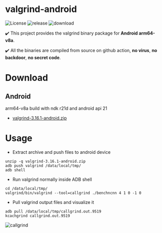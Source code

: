 # valgrind-android

![License](https://img.shields.io/github/license/nihui/valgrind-android)
![release](https://github.com/nihui/valgrind-android/workflows/release/badge.svg)
![download](https://img.shields.io/github/downloads/nihui/valgrind-android/total.svg)

✔️ This project provides the valgrind binary package for **Android arm64-v8a**.

✔️ All the binaries are compiled from source on github action, **no virus**, **no backdoor**, **no secret code**.

# Download

## Android

arm64-v8a build with ndk r21d and android api 21

* [valgrind-3.16.1-android.zip](https://github.com/nihui/valgrind-android/releases/download/v1/valgrind-3.16.1-android.zip)


# Usage

* Extract archive and push files to android device
```
unzip -q valgrind-3.16.1-android.zip
adb push valgrind /data/local/tmp/
adb shell
```

* Run valgrind normally inside ADB shell
```
cd /data/local/tmp/
valgrind/bin/valgrind --tool=callgrind ./benchncnn 4 1 0 -1 0
```

* Pull valgrind output files and visualize it
```
adb pull /data/local/tmp/callgrind.out.9519
kcachgrind callgrind.out.9519
```

![callgrind](https://raw.githubusercontent.com/nihui/valgrind-android/master/vg-callgrind.png)
